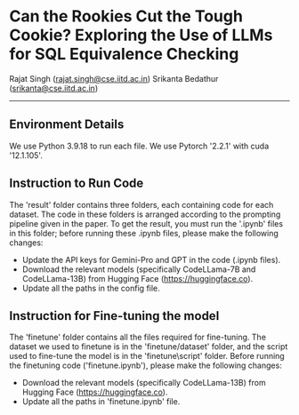 # Can the Rookies Cut the Tough Cookie? Exploring the Use of LLMs for SQL Equivalence Checking
Rajat Singh (rajat.singh@cse.iitd.ac.in)
Srikanta Bedathur (srikanta@cse.iitd.ac.in)
<hr>


## Environment Details
We use Python 3.9.18 to run each file. We use Pytorch '2.2.1' with cuda '12.1.105'. 

## Instruction to Run Code
The 'result' folder contains three folders, each containing code for each dataset. The code in these folders is arranged according to the prompting pipeline given in the paper. To get the result, you must run the '.ipynb' files in this folder; before running these .ipynb files, please make the following changes: <br>
- Update the API keys for Gemini-Pro and GPT in the code (.ipynb files).
- Download the relevant models (specifically CodeLLama-7B and CodeLLama-13B) from Hugging Face (https://huggingface.co).
- Update all the paths in the config file.

## Instruction for Fine-tuning the model
The 'finetune' folder contains all the files required for fine-tuning. The dataset we used to finetune is in the 'finetune/dataset' folder, and the script used to fine-tune the model is in the 'finetune\script' folder. Before running the finetuning code ('finetune.ipynb'), please make the following changes: <br>
- Download the relevant models (specifically CodeLLama-13B) from Hugging Face (https://huggingface.co).
- Update all the paths in 'finetune.ipynb' file.

